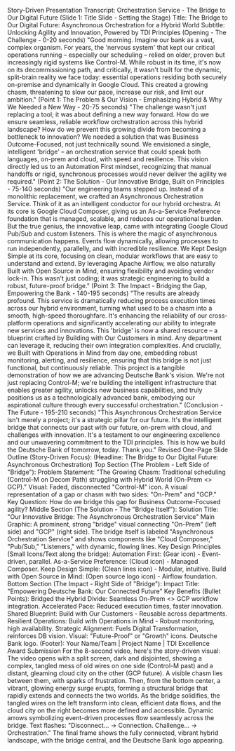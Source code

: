 Story-Driven Presentation Transcript: Orchestration Service - The Bridge to Our Digital Future
(Slide 1: Title Slide - Setting the Stage)
Title: The Bridge to Our Digital Future: Asynchronous Orchestration for a Hybrid World
Subtitle: Unlocking Agility and Innovation, Powered by TDI Principles
(Opening - The Challenge - 0-20 seconds)
"Good morning. Imagine our bank as a vast, complex organism. For years, the 'nervous system' that kept our critical operations running – especially our scheduling – relied on older, proven but increasingly rigid systems like Control-M. While robust in its time, it's now on its decommissioning path, and critically, it wasn't built for the dynamic, split-brain reality we face today: essential operations residing both securely on-premise and dynamically in Google Cloud. This created a growing chasm, threatening to slow our pace, increase our risk, and limit our ambition."
(Point 1: The Problem & Our Vision - Emphasizing Hybrid & Why We Needed a New Way - 20-75 seconds)
"The challenge wasn't just replacing a tool; it was about defining a new way forward. How do we ensure seamless, reliable workflow orchestration across this hybrid landscape? How do we prevent this growing divide from becoming a bottleneck to innovation? We needed a solution that was Business Outcome-Focused, not just technically sound. We envisioned a single, intelligent 'bridge' – an orchestration service that could speak both languages, on-prem and cloud, with speed and resilience. This vision directly led us to an Automation First mindset, recognizing that manual handoffs or rigid, synchronous processes would never deliver the agility we required."
(Point 2: The Solution - Our Innovative Bridge, Built on Principles - 75-140 seconds)
"Our engineering teams stepped up. Instead of a monolithic replacement, we crafted an Asynchronous Orchestration Service. Think of it as an intelligent conductor for our hybrid orchestra. At its core is Google Cloud Composer, giving us an As-a-Service Preference foundation that is managed, scalable, and reduces our operational burden.
But the true genius, the innovative leap, came with integrating Google Cloud Pub/Sub and custom listeners. This is where the magic of asynchronous communication happens. Events flow dynamically, allowing processes to run independently, parallelly, and with incredible resilience. We Kept Design Simple at its core, focusing on clean, modular workflows that are easy to understand and extend. By leveraging Apache Airflow, we also naturally Built with Open Source in Mind, ensuring flexibility and avoiding vendor lock-in. This wasn't just coding; it was strategic engineering to build a robust, future-proof bridge."
(Point 3: The Impact - Bridging the Gap, Empowering the Bank - 140-195 seconds)
"The results are already profound. This service is dramatically reducing process execution times across our hybrid environment, turning what used to be a chasm into a smooth, high-speed thoroughfare. It's enhancing the reliability of our cross-platform operations and significantly accelerating our ability to integrate new services and innovations.
This 'bridge' is now a shared resource – a blueprint crafted by Building with Our Customers in mind. Any department can leverage it, reducing their own integration complexities. And crucially, we Built with Operations in Mind from day one, embedding robust monitoring, alerting, and resilience, ensuring that this bridge is not just functional, but continuously reliable.
This project is a tangible demonstration of how we are advancing Deutsche Bank's vision. We're not just replacing Control-M; we're building the intelligent infrastructure that enables greater agility, unlocks new business capabilities, and truly positions us as a technologically advanced bank, embodying our aspirational culture through every successful orchestration."
(Conclusion - The Future - 195-210 seconds)
"This Asynchronous Orchestration Service isn't merely a project; it's a strategic pillar for our future. It's the intelligent bridge that connects our past with our future, on-prem with cloud, and challenges with innovation. It's a testament to our engineering excellence and our unwavering commitment to the TDI principles. This is how we build the Deutsche Bank of tomorrow, today. Thank you."
Revised One-Page Slide Outline (Story-Driven Focus):
(Headline: The Bridge to Our Digital Future: Asynchronous Orchestration)
Top Section (The Problem - Left Side of "Bridge"):
Problem Statement: "The Growing Chasm: Traditional scheduling (Control-M on Decom Path) struggling with Hybrid World (On-Prem <> GCP)."
Visual: Faded, disconnected "Control-M" icon. A visual representation of a gap or chasm with two sides: "On-Prem" and "GCP."
Key Question: How do we bridge this gap for Business Outcome-Focused agility?
Middle Section (The Solution - The "Bridge Itself"):
Solution Title: "Our Innovative Bridge: The Asynchronous Orchestration Service"
Main Graphic: A prominent, strong "bridge" visual connecting "On-Prem" (left side) and "GCP" (right side). The bridge itself is labeled "Asynchronous Orchestration Service" and shows components like "Cloud Composer," "Pub/Sub," "Listeners," with dynamic, flowing lines.
Key Design Principles (Small Icons/Text along the bridge):
Automation First: (Gear icon) - Event-driven, parallel.
As-a-Service Preference: (Cloud icon) - Managed Composer.
Keep Design Simple: (Clean lines icon) - Modular, intuitive.
Build with Open Source in Mind: (Open source logo icon) - Airflow foundation.
Bottom Section (The Impact - Right Side of "Bridge"):
Impact Title: "Empowering Deutsche Bank: Our Connected Future"
Key Benefits (Bullet Points):
Bridged the Hybrid Divide: Seamless On-Prem <> GCP workflow integration.
Accelerated Pace: Reduced execution times, faster innovation.
Shared Blueprint: Build with Our Customers - Reusable across departments.
Resilient Operations: Build with Operations in Mind - Robust monitoring, high availability.
Strategic Alignment: Fuels Digital Transformation, reinforces DB vision.
Visual: "Future-Proof" or "Growth" icons. Deutsche Bank logo.
(Footer): Your Name/Team | Project Name | TDI Excellence Award Submission
For the 8-second video, here's the story-driven visual:
The video opens with a split screen, dark and disjointed, showing a complex, tangled mess of old wires on one side (Control-M past) and a distant, gleaming cloud city on the other (GCP future). A visible chasm lies between them, with sparks of frustration.
Then, from the bottom center, a vibrant, glowing energy surge erupts, forming a structural bridge that rapidly extends and connects the two worlds. As the bridge solidifies, the tangled wires on the left transform into clean, efficient data flows, and the cloud city on the right becomes more defined and accessible. Dynamic arrows symbolizing event-driven processes flow seamlessly across the bridge.
Text flashes: "Disconnect... -> Connection. Challenge... -> Orchestration." The final frame shows the fully connected, vibrant hybrid landscape, with the bridge central, and the Deutsche Bank logo appearing.
